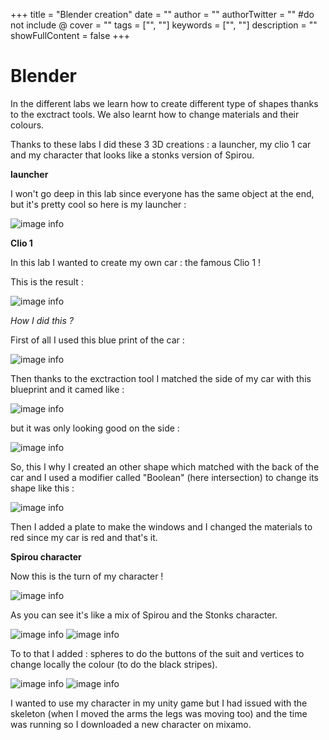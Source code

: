 +++
title = "Blender creation"
date = ""
author = ""
authorTwitter = "" #do not include @
cover = ""
tags = ["", ""]
keywords = ["", ""]
description = ""
showFullContent = false
+++

# Blender

In the different labs we learn how to create different type of shapes thanks to the exctract tools. We also learnt how to change materials and their colours.

Thanks to these labs I did these 3 3D creations : a launcher, my clio 1 car and my character that looks like a stonks version of Spirou.

**launcher**

I won't go deep in this lab since everyone has the same object at the end, but it's pretty cool so here is my launcher :

![image info](/MyBlog/fusée.PNG)

**Clio 1**

In this lab I wanted to create my own car : the famous Clio 1 !

This is the result :

![image info](/MyBlog/car.PNG)

*How I did this ?*

First of all I used this blue print of the car :

![image info](/MyBlog/clio1blue.jfif)

Then thanks to the exctraction tool I matched the side of my car with this blueprint and it camed like :

![image info](/MyBlog/car2.PNG)

but it was only looking good on the side :

![image info](/MyBlog/car4.PNG)

So, this I why I created an other shape which matched with the back of the car and I used a modifier called "Boolean" (here intersection) to change its shape like this :

![image info](/MyBlog/car3.PNG)

Then I added a plate to make the windows and I changed the materials to red since my car is red and that's it.

**Spirou character**

Now this is the turn of my character !

![image info](/MyBlog/perso1.PNG)

As you can see it's like a mix of Spirou and the Stonks character.

![image info](/MyBlog/spirou.jpg)
![image info](/MyBlog/stonks.jpg)

To to that I added : spheres to do the buttons of the suit and vertices to change locally the colour (to do the black stripes).

![image info](/MyBlog/perso3.PNG)
![image info](/MyBlog/perso4.PNG)

I wanted to use my character in my unity game but I had issued with the skeleton (when I moved the arms the legs was moving too) and the time was running so I downloaded a new character on mixamo.

